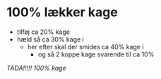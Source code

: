 # 100% lækker kage
* tilføj ca 20% kage
* hæld så ca 30% kage i
	* her efter skal der smides ca 40% kage i
		* og så 2 koppe kage svarende til ca 10%

*TADA!!!!! 100% kage*
